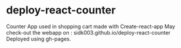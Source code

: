 # deploy-react-counter
Counter App used in shopping cart made with Create-react-app
May check-out the webapp on : sidk003.github.io/deploy-react-counter
Deployed using gh-pages.
